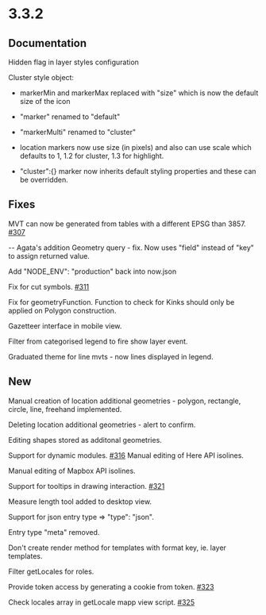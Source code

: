 # 3.3.2

## Documentation

Hidden flag in layer styles configuration

Cluster style object: 

* markerMin and markerMax replaced with "size" which is now the default size of the icon

* "marker" renamed to "default"

* "markerMulti" renamed to "cluster"

* location markers now use size (in pixels) and also can use scale which defaults to 1, 1.2 for cluster, 1.3 for highlight.

* "cluster":{} marker now inherits default styling properties and these can be overridden.

## Fixes

MVT can now be generated from tables with a different EPSG than 3857. [#307](https://github.com/GEOLYTIX/xyz/issues/307)

-- Agata's addition
Geometry query - fix. Now uses "field" instead of "key" to assign returned value.

Add "NODE_ENV": "production" back into now.json

Fix for cut symbols. [#311](https://github.com/GEOLYTIX/xyz/issues/311)

Fix for geometryFunction. Function to check for Kinks should only be applied on Polygon construction.

Gazetteer interface in mobile view.

Filter from categorised legend to fire show layer event.

Graduated theme for line mvts - now lines displayed in legend.

## New

Manual creation of location additional geometries - polygon, rectangle, circle, line, freehand implemented.

Deleting location additional geometries - alert to confirm.

Editing shapes stored as additonal geometries.

Support for dynamic modules. [#316](https://github.com/GEOLYTIX/xyz/issues/316)
Manual editing of Here API isolines.

Manual editing of Mapbox API isolines.

Support for tooltips in drawing interaction. [#321](https://github.com/GEOLYTIX/xyz/issues/321)

Measure length tool added to desktop view.

Support for json entry type => "type": "json". 

Entry type "meta" removed. 

Don't create render method for templates with format key, ie. layer templates.

Filter getLocales for roles.

Provide token access by generating a cookie from token. [#323](https://github.com/GEOLYTIX/xyz/issues/323)

Check locales array in getLocale mapp view script. [#325](https://github.com/GEOLYTIX/xyz/issues/325)